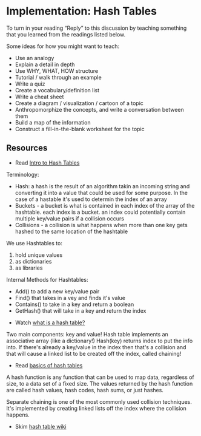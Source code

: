 # Implementation: Hash Tables

To turn in your reading “Reply” to this discussion by teaching something that you learned from the readings listed below.

Some ideas for how you might want to teach:

-   Use an analogy
-   Explain a detail in depth
-   Use WHY, WHAT, HOW structure
-   Tutorial / walk through an example
-   Write a quiz
-   Create a vocabulary/definition list
-   Write a cheat sheet
-   Create a diagram / visualization / cartoon of a topic
-   Anthropomorphize the concepts, and write a conversation between them
-   Build a map of the information
-   Construct a fill-in-the-blank worksheet for the topic

## Resources

-   Read [Intro to Hash Tables](https://codefellows.github.io/common_curriculum/data_structures_and_algorithms/Code_401/class-30/resources/Hashtables.html)

Terminology: 
* Hash: a hash is the result of an algorithm takin an incoming string and converting it into a value that could be used for some purpose. In the case of a hastable it's used to determin the index of an array
* Buckets - a bucket is what is contained in each index of the array of the hashtable. each index is a bucket. an index could potentially contain multiple key/value pairs if a collision occurs
* Collisions - a collision is what happens when more than one key gets hashed to the same location of the hashtable

We use Hashtables to:
1. hold unique values
2. as dictionaries
3. as libraries

Internal Methods for Hashtables:
* Add() to add a new key/value pair
* Find() that takes in a vey and finds it's value
* Contains() to take in a key and return a boolean
* GetHash() that will take in a key and return the index


-   Watch [what is a hash table?](https://www.youtube.com/watch?v=MfhjkfocRR0)

Two main components: key and value! 
Hash table implements an associative array (like a dictionary!)
Hash(key) returns index to put the info into. 
If there's already a key/value in the index then that's a collision and that will cause a linked list to be created off the index, called chaining! 


-   Read [basics of hash tables](https://www.hackerearth.com/practice/data-structures/hash-tables/basics-of-hash-tables/tutorial/)

A hash function is any function that can be used to map data, regardless of size, to a data set of a fixed size. The values returned by the hash function are called hash values, hash codes, hash sums, or just hashes.

Separate chaining is one of the most commonly used collision techniques. It's implemented by creating linked lists off the index where the collision happens. 

-   Skim [hash table wiki](https://en.wikipedia.org/wiki/Hash_table)